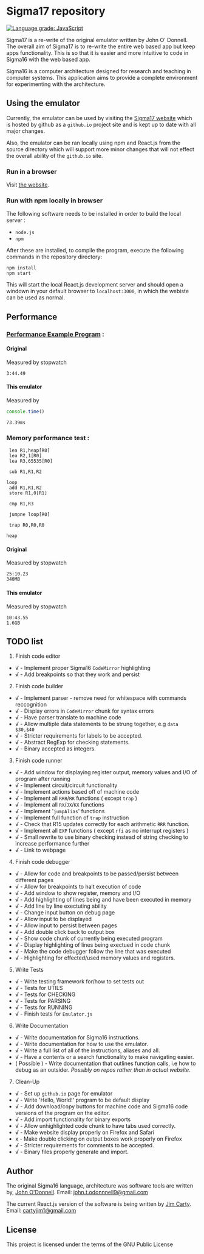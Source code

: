 # Sigma17 repository

[![Language grade: JavaScript](https://img.shields.io/lgtm/grade/javascript/g/QuestioWo/Sigma17.svg?logo=lgtm&logoWidth=18)](https://lgtm.com/projects/g/QuestioWo/Sigma17/context:javascript)

Sigma17 is a re-write of the original emulator written by John O' Donnell. The overall aim of Sigma17 is to re-write the entire web based app but keep apps functionality. This is so that it is easier and more intuitive to code in Sigma16 with the web based app. 

Sigma16 is a computer architecture designed for research and teaching in computer systems.  This application aims to provide a complete environment for experimenting with the architecture.

## Using the emulator

Currently, the emulator can be used by visiting the [Sigma17 website](https://questiowo.github.io/Sigma17) which is hosted by github as a `github.io` project site and is kept up to date with all major changes.

Also, the emulator can be ran locally using npm and React.js from the source directory which will support more minor changes that will not effect the overall ability of the `github.io` site.

### Run in a browser

Visit [the website](https://questiowo.github.io/Sigma17).

### Run with npm locally in browser

The following software needs to be installed in order to build the local server :

* `node.js`
* `npm`

After these are installed, to compile the program, execute the following commands in the repository directory:

```shell
npm install
npm start
```

This will start the local React.js development server and should open a windown in your default browser to `localhost:3000`, in which the webiste can be used as normal.

## Performance

### [Performance Example Program](https://jtod.github.io/home/Sigma16/releases/3.1.3/examples/Advanced/Testing/Performance.asm.txt) :

#### Original

Measured by stopwatch
```
3:44.49
```

#### This emulator

Measured by 
```js
console.time()
```
```
73.39ms
```

### Memory performance test :

```
 lea R1,heap[R0]
 lea R2,1[R0]
 lea R3,65535[R0]
 
 sub R1,R1,R2
 
loop 
 add R1,R1,R2
 store R1,0[R1]
 
 cmp R1,R3
 
 jumpne loop[R0]
 
 trap R0,R0,R0
 
heap 
```

#### Original

Measured by stopwatch
```
25:10.23
340MB
```

#### This emulator

Measured by stopwatch
```
10:43.55
1.6GB
```

## TODO list

1. Finish code editor
* √ - Implement proper Sigma16 `CodeMirror` highlighting
* √ - Add breakpoints so that they work and persist

2. Finish code builder
* √ - Implement parser - remove need for whitespace with commands reccognition
* √ - Display errors in `CodeMirror` chunk for syntax errors
* √ - Have parser translate to machine code
* √ - Allow multiple data statements to be strung together, e.g `data $30,$40`
* √ - Stricter requirements for labels to be accepted.
* √ - Abstract RegExp for checking statements.
* √ - Binary accepted as integers.

3. Finish code runner
* √ - Add window for displaying register output, memory values and I/O of program after running
* √ - Implement circuit/circuit functionality
* √ - Implement actions based off of machine code
* √ - Implement all `RRR`/`RR` functions ( except `trap` )
* √ - Implement all `RX`/`JX`/`KX` functions
* √ - Implement '`jumpAlias`' functions
* √ - Implement full function of `trap` instruction
* √ - Check that R15 updates correctly for each arithmetic `RRR` function.
* √ - Implement all `EXP` functions ( except `rfi` as no interrupt registers )
* √ - Small rewrite to use binary checking instead of string checking to increase performance further
* √ - Link to webpage

4. Finish code debugger
* √ - Allow for code and breakpoints to be passed/persist between different pages
* √ - Allow for breakpoints to halt execution of code
* √ - Add window to show register, memory and I/O
* √ - Add highlighting of lines being and have been executed in memory
* √ - Add line by line exectuting ability
* √ - Change input button on debug page
* √ - Allow input to be displayed
* √ - Allow input to persist between pages
* √ - Add double click back to output box
* √ - Show code chunk of currently being executed program
* √ - Display highlighting of lines being exectued in code chunk
* √ - Make the code debugger follow the line that was executed
* √ - Highlighting for effected/used memory values and registers.

5. Write Tests
* √ - Write testing framework for/how to set tests out
* √ - Tests for UTILS
* √ - Tests for CHECKING
* √ - Tests for PARSING
* √ - Tests for RUNNING
* √ - Finish tests for `Emulator.js`

6. Write Documentation
* √ - Write documentation for Sigma16 instructions.
* √ - Write documentation for how to use the emulator.
* √ - Write a full list of all of the instructions, aliases and all.
* √ - Have a contents or a search functionality to make navigating easier.
* ( Possible ) - Write documentation that outlines function calls, i.e how to debug as an outsider. *Possibly on repos rather than in actual website.*

7. Clean-Up
* √ - Set up `github.io` page for emulator
* √ - Write 'Hello, World!' program to be default display
* √ - Add download/copy buttons for machine code and Sigma16 code versions of the program on the editor.
* √ - Add import functionality for binary exports
* √ - Allow unhighlighted code chunk to have tabs used correctly.
* √ - Make website display properly on Firefox and Safari
* x - Make double clicking on output boxes work properly on Firefox
* √ - Stricter requirements for comments to be accepted.
* √ - Binary files properly generate and import.

## Author

The original Sigma16 language, architecture was software tools are written by, [John O'Donnell](https://jtod.github.io/index.html). Email: john.t.odonnnell9@gmail.com

The current React.js version of the software is being written by [Jim Carty](https://questiowo.github.io). Email: cartyjim1@gmail.com

## License

This project is licensed under the terms of the GNU Public License
